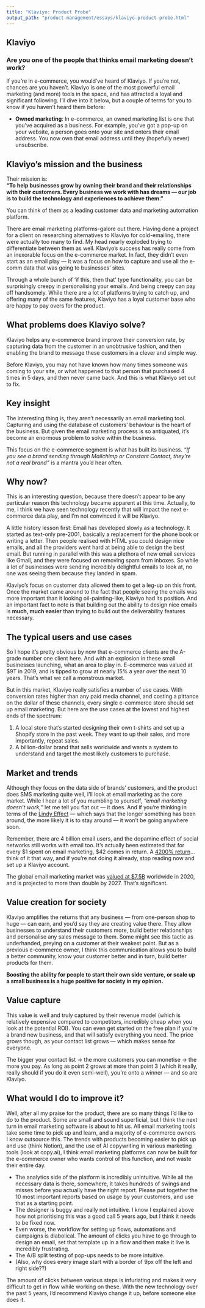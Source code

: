 ```yaml
---
title: "Klaviyo: Product Probe"
output_path: "product-management/essays/klaviyo-product-probe.html"
---
```


## Klaviyo

### Are you one of the people that thinks email marketing doesn’t work?

If you’re in e-commerce, you would’ve heard of Klaviyo. If you’re not, chances are you haven’t. Klaviyo is one of the most powerful email marketing (and more) tools in the space, and has attracted a loyal and significant following. I’ll dive into it below, but a couple of terms for you to know if you haven’t heard them before:

- **Owned marketing**: In e-commerce, an owned marketing list is one that you’ve acquired as a business. For example, you’ve got a pop-up on your website, a person goes onto your site and enters their email address. You now own that email address until they (hopefully never) unsubscribe.

## Klaviyo’s mission and the business

Their mission is:  
**“To help businesses grow by owning their brand and their relationships with their customers. Every business we work with has dreams — our job is to build the technology and experiences to achieve them.”**

You can think of them as a leading customer data and marketing automation platform.

There are email marketing platforms-galore out there. Having done a project for a client on researching alternatives to Klaviyo for cold-emailing, there were actually too many to find. My head nearly exploded trying to differentiate between them as well. Klaviyo’s success has really come from an inexorable focus on the e-commerce market. In fact, they didn’t even start as an email play — it was a focus on how to capture and use all the e-comm data that was going to businesses’ sites.

Through a whole bunch of ‘if this, then that’ type functionality, you can be surprisingly creepy in personalising your emails. And being creepy can pay off handsomely. While there are a lot of platforms trying to catch up, and offering many of the same features, Klaviyo has a loyal customer base who are happy to pay overs for the product.

## What problems does Klaviyo solve?

Klaviyo helps any e-commerce brand improve their conversion rate, by capturing data from the customer in an unobtrusive fashion, and then enabling the brand to message these customers in a clever and simple way.

Before Klaviyo, you may not have known how many times someone was coming to your site, or what happened to that person that purchased 4 times in 5 days, and then never came back. And this is what Klaviyo set out to fix.

## Key insight

The interesting thing is, they aren’t necessarily an email marketing tool. Capturing and using the database of customers’ behaviour is the heart of the business. But given the email marketing process is so antiquated, it’s become an enormous problem to solve within the business.

This focus on the e-commerce segment is what has built its business. *“If you see a brand sending through Mailchimp or Constant Contact, they’re not a real brand”* is a mantra you’d hear often.

## Why now?

This is an interesting question, because there doesn’t appear to be any particular reason this technology became apparent at this time. Actually, to me, I think we have seen technology recently that will impact the next e-commerce data play, and I’m not convinced it will be Klaviyo.

A little history lesson first: Email has developed slowly as a technology. It started as text-only pre-2001, basically a replacement for the phone book or writing a letter. Then people realised with HTML you could design nice emails, and all the providers went hard at being able to design the best email. But running in parallel with this was a plethora of new email services like Gmail, and they were focused on removing spam from inboxes. So while a lot of businesses were sending incredibly delightful emails to look at, no one was seeing them because they landed in spam.

Klaviyo’s focus on customer data allowed them to get a leg-up on this front. Once the market came around to the fact that people seeing the emails was more important than it looking oil-painting-like, Klaviyo had its position. And an important fact to note is that building out the ability to design nice emails is **much, much easier** than trying to build out the deliverability features necessary.

## The typical users and use cases

So I hope it’s pretty obvious by now that e-commerce clients are the A-grade number one client here. And with an explosion in these small businesses launching, what an area to play in. E-commerce was valued at $9T in 2019, and is tipped to grow at nearly 15% a year over the next 10 years. That’s what we call a monstrous market.

But in this market, Klaviyo really satisfies a number of use cases. With conversion rates higher than any paid media channel, and costing a pittance on the dollar of these channels, every single e-commerce store should set up email marketing. But here are the use cases at the lowest and highest ends of the spectrum:

1. A local store that’s started designing their own t-shirts and set up a Shopify store in the past week. They want to up their sales, and more importantly, repeat sales.
2. A billion-dollar brand that sells worldwide and wants a system to understand and target the most likely customers to purchase.

## Market and trends

Although they focus on the data side of brands’ customers, and the product does SMS marketing quite well, I’ll look at email marketing as the core market. While I hear a lot of you mumbling to yourself, *“email marketing doesn’t work,”* let me tell you flat out — it does. And if you’re thinking in terms of the [Lindy Effect](https://en.wikipedia.org/wiki/Lindy_effect) — which says that the longer something has been around, the more likely it is to stay around — it won’t be going anywhere soon.

Remember, there are 4 billion email users, and the dopamine effect of social networks still works with email too. It’s actually been estimated that for every $1 spent on email marketing, $42 comes in return. A [4200% return](http://litmus.com/resources/email-marketing-roi/)…think of it that way, and if you’re not doing it already, stop reading now and set up a Klaviyo account.

The global email marketing market was [valued at $7.5B](https://www.statista.com/statistics/812060/email-marketing-revenue-worldwide/) worldwide in 2020, and is projected to more than double by 2027. That’s significant.

## Value creation for society

Klaviyo amplifies the returns that any business — from one-person shop to huge — can earn, and you’d say they are creating value there. They allow businesses to understand their customers more, build better relationships and personalise any sales message to them. Some might see this tactic as underhanded, preying on a customer at their weakest point. But as a previous e-commerce owner, I think this communication allows you to build a better community, know your customer better and in turn, build better products for them.

**Boosting the ability for people to start their own side venture, or scale up a small business is a huge positive for society in my opinion.**

## Value capture

This value is well and truly captured by their revenue model (which is relatively expensive compared to competitors, incredibly cheap when you look at the potential ROI). You can even get started on the free plan if you’re a brand new business, and that will satisfy everything you need. The price grows though, as your contact list grows — which makes sense for everyone.

The bigger your contact list → the more customers you can monetise → the more you pay. As long as point 2 grows at more than point 3 (which it really, really should if you do it even semi-well), you’re onto a winner — and so are Klaviyo.

## What would I do to improve it?

Well, after all my praise for the product, there are so many things I’d like to do to the product. Some are small and sound superficial, but I think the next turn in email marketing software is about to hit us. All email marketing tools take some time to pick up and learn, and a majority of e-commerce owners I know outsource this. The trends with products becoming easier to pick up and use (think Notion), and the use of AI copywriting in various marketing tools (look at copy.ai), I think email marketing platforms can now be built for the e-commerce owner who wants control of this function, and not waste their entire day.

- The analytics side of the platform is incredibly unintuitive. While all the necessary data is there, somewhere, it takes hundreds of swings and misses before you actually have the right report. Please put together the 10 most important reports based on usage by your customers, and use that as a starting point.
- The designer is buggy and really not intuitive. I know I explained above how not prioritising this was a good call 5 years ago, but I think it needs to be fixed now.
- Even worse, the workflow for setting up flows, automations and campaigns is diabolical. The amount of clicks you have to go through to design an email, set that template up in a flow and then make it live is incredibly frustrating.
- The A/B split testing of pop-ups needs to be more intuitive.
- (Also, why does every image start with a border of 9px off the left and right side??)

The amount of clicks between various steps is infuriating and makes it very difficult to get in flow while working on these. With the new technology over the past 5 years, I’d recommend Klaviyo change it up, before someone else does it.